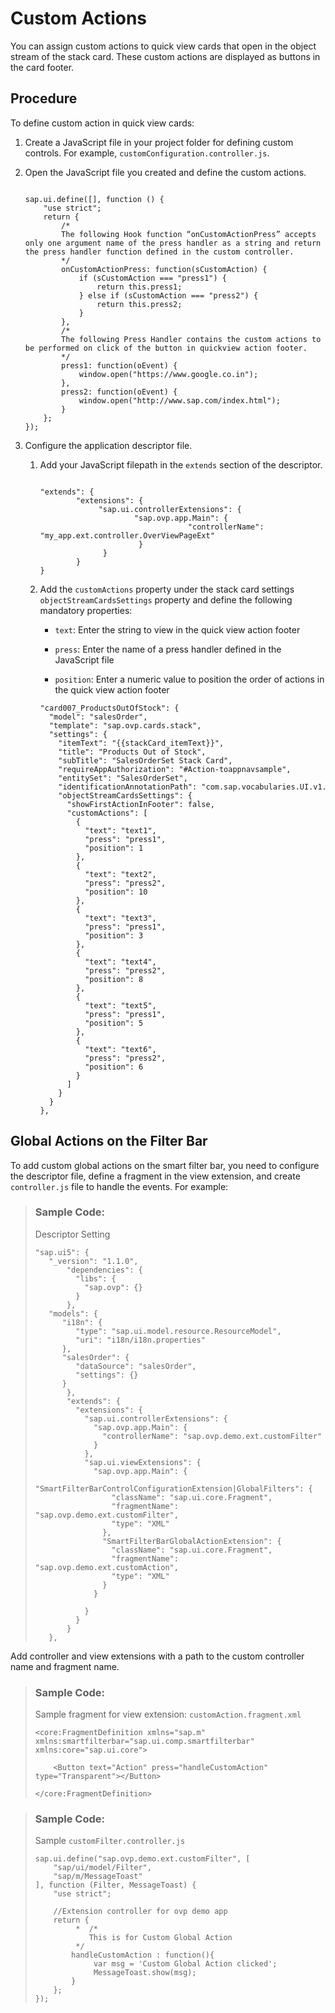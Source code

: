 <!-- loio02fb273ee1024fec914b11befe2b1887 -->

# Custom Actions

You can assign custom actions to quick view cards that open in the object stream of the stack card. These custom actions are displayed as buttons in the card footer.



## Procedure

To define custom action in quick view cards:

1.  Create a JavaScript file in your project folder for defining custom controls. For example, `customConfiguration.controller.js`.

2.  Open the JavaScript file you created and define the custom actions.

    ```
    
    sap.ui.define([], function () {
        "use strict";
        return {
            /*
            The following Hook function “onCustomActionPress” accepts only one argument name of the press handler as a string and return the press handler function defined in the custom controller.       
            */
            onCustomActionPress: function(sCustomAction) {
                if (sCustomAction === "press1") {
                    return this.press1;
                } else if (sCustomAction === "press2") {
                    return this.press2;
                }
            },
            /*
            The following Press Handler contains the custom actions to be performed on click of the button in quickview action footer.
            */
            press1: function(oEvent) {
                window.open("https://www.google.co.in");
            },
            press2: function(oEvent) {
                window.open("http://www.sap.com/index.html");
            }
        };
    });
    
    ```

3.  Configure the application descriptor file.
    1.  Add your JavaScript filepath in the `extends` section of the descriptor.

        ```
        
        "extends": {
                "extensions": {
                     "sap.ui.controllerExtensions": {
                             "sap.ovp.app.Main": {
                                         "controllerName": "my_app.ext.controller.OverViewPageExt"
                              }
                      }
                }
        }
        
        ```

    2.  Add the `customActions` property under the stack card settings `objectStreamCardsSettings` property and define the following mandatory properties:

        -   `text`: Enter the string to view in the quick view action footer

        -   `press`: Enter the name of a press handler defined in the JavaScript file

        -   `position`: Enter a numeric value to position the order of actions in the quick view action footer


        ```
        "card007_ProductsOutOfStock": {
          "model": "salesOrder",
          "template": "sap.ovp.cards.stack",
          "settings": {
            "itemText": "{{stackCard_itemText}}",
            "title": "Products Out of Stock",
            "subTitle": "SalesOrderSet Stack Card",
            "requireAppAuthorization": "#Action-toappnavsample",
            "entitySet": "SalesOrderSet",
            "identificationAnnotationPath": "com.sap.vocabularies.UI.v1.Identification,com.sap.vocabularies.UI.v1.Identification#item2",
            "objectStreamCardsSettings": {
              "showFirstActionInFooter": false,
              "customActions": [
                {
                  "text": "text1",
                  "press": "press1",
                  "position": 1
                },
                {
                  "text": "text2",
                  "press": "press2",
                  "position": 10
                },
                {
                  "text": "text3",
                  "press": "press1",
                  "position": 3
                },
                {
                  "text": "text4",
                  "press": "press2",
                  "position": 8
                },
                {
                  "text": "text5",
                  "press": "press1",
                  "position": 5
                },
                {
                  "text": "text6",
                  "press": "press2",
                  "position": 6
                }
              ]
            }
          }
        }, 
        ```





<a name="loio02fb273ee1024fec914b11befe2b1887__section_zfy_m3p_k2b"/>

## Global Actions on the Filter Bar

To add custom global actions on the smart filter bar, you need to configure the descriptor file, define a fragment in the view extension, and create `controller.js` file to handle the events. For example:

> ### Sample Code:  
> Descriptor Setting
> 
> ```
> "sap.ui5": {
>    "_version": "1.1.0",
>        "dependencies": {
>          "libs": {
>            "sap.ovp": {}
>          }
>        },
>    "models": {
>       "i18n": {
>          "type": "sap.ui.model.resource.ResourceModel",
>          "uri": "i18n/i18n.properties"
>       },
>       "salesOrder": {
>          "dataSource": "salesOrder",
>          "settings": {}
>       }
>        },
>        "extends": {
>          "extensions": {
>            "sap.ui.controllerExtensions": {
>              "sap.ovp.app.Main": {
>                "controllerName": "sap.ovp.demo.ext.customFilter"
>              }
>            },
>            "sap.ui.viewExtensions": {
>              "sap.ovp.app.Main": {
>                "SmartFilterBarControlConfigurationExtension|GlobalFilters": {
>                  "className": "sap.ui.core.Fragment",
>                  "fragmentName": "sap.ovp.demo.ext.customFilter",
>                  "type": "XML"
>                },
>                "SmartFilterBarGlobalActionExtension": {
>                  "className": "sap.ui.core.Fragment",
>                  "fragmentName": "sap.ovp.demo.ext.customAction",
>                  "type": "XML"
>                }
>              }
>  
>            }
>          }
>        }
>    },
> ```

Add controller and view extensions with a path to the custom controller name and fragment name.

> ### Sample Code:  
> Sample fragment for view extension: `customAction.fragment.xml`
> 
> ```
> <core:FragmentDefinition xmlns="sap.m" xmlns:smartfilterbar="sap.ui.comp.smartfilterbar" xmlns:core="sap.ui.core">
>  
>     <Button text="Action" press="handleCustomAction" type="Transparent"></Button>
>  
> </core:FragmentDefinition>
> ```

> ### Sample Code:  
> Sample `customFilter.controller.js`
> 
> ```
> sap.ui.define("sap.ovp.demo.ext.customFilter", [
>     "sap/ui/model/Filter",
>     "sap/m/MessageToast"
> ], function (Filter, MessageToast) {
>     "use strict";
>  
>     //Extension controller for ovp demo app
>     return {
>          *  /*
>             This is for Custom Global Action
>          */
>         handleCustomAction : function(){
>              var msg = 'Custom Global Action clicked';
>              MessageToast.show(msg);
>         }
>     };
> });
> ```

